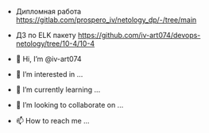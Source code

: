 - Дипломная работа https://gitlab.com/prospero_iv/netology_dp/-/tree/main  
- ДЗ по ELK пакету https://github.com/iv-art074/devops-netology/tree/10-4/10-4  


- 👋 Hi, I’m @iv-art074
- 👀 I’m interested in ...
- 🌱 I’m currently learning ...
- 💞️ I’m looking to collaborate on ...
- 📫 How to reach me ...

<!---
iv-art074/iv-art074 is a ✨ special ✨ repository because its `README.md` (this file) appears on your GitHub profile.
You can click the Preview link to take a look at your changes.
--->
